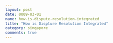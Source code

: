 ```yaml
---
layout: post
date: 0009-03-01
name: how-is-dispute-resolution-integrated
title: "How is Dispture Resolution Integrated"
category: singapore
comments: true
---
```


